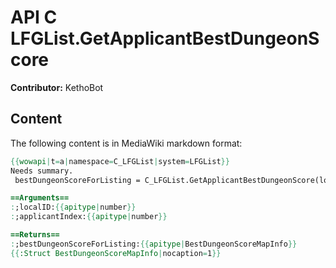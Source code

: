 # API C LFGList.GetApplicantBestDungeonScore

**Contributor:** KethoBot

## Content

The following content is in MediaWiki markdown format:

```mediawiki
{{wowapi|t=a|namespace=C_LFGList|system=LFGList}}
Needs summary.
 bestDungeonScoreForListing = C_LFGList.GetApplicantBestDungeonScore(localID, applicantIndex)

==Arguments==
:;localID:{{apitype|number}}
:;applicantIndex:{{apitype|number}}

==Returns==
:;bestDungeonScoreForListing:{{apitype|BestDungeonScoreMapInfo}}
{{:Struct BestDungeonScoreMapInfo|nocaption=1}}
```